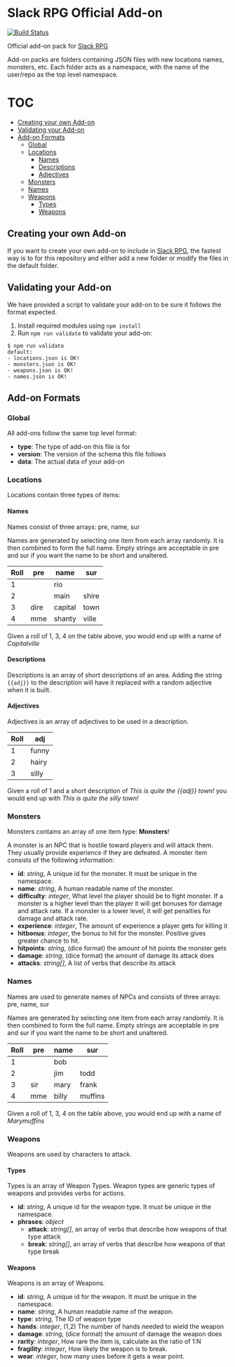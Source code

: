 # Slack RPG Official Add-on
[![Build Status](https://travis-ci.org/slack-rpg/addon-official.svg)](https://travis-ci.org/slack-rpg/addon-official)

Official add-on pack for [Slack RPG](https://github.com/slack-rpg/slack-rpg)

Add-on packs are folders containing JSON files with new locations names, monsters, etc. Each folder acts as a namespace, with the name of the user/repo as the top level namespace.

# TOC
<!-- TOC depthFrom:2 depthTo:6 withLinks:1 updateOnSave:1 orderedList:0 -->

- [Creating your own Add-on](#creating-your-own-add-on)
- [Validating your Add-on](#validating-your-add-on)
- [Add-on Formats](#add-on-formats)
	- [Global](#global)
	- [Locations](#locations)
		- [Names](#names)
		- [Descriptions](#descriptions)
		- [Adjectives](#adjectives)
	- [Monsters](#monsters)
	- [Names](#names)
	- [Weapons](#weapons)
		- [Types](#types)
		- [Weapons](#weapons)

<!-- /TOC -->

## Creating your own Add-on
If you want to create your own add-on to include in [Slack RPG](slack-rpg/slack-rpg), the fastest way is to for this repository and either add a new folder or modify the files in the default folder.

## Validating your Add-on
We have provided a script to validate your add-on to be sure it follows the format expected.
1. Install required modules using `npm install`
2. Run `npm run validate` to validate your add-on:

```
$ npm run validate
default:
- locations.json is OK!
- monsters.json is OK!
- weapons.json is OK!
- names.json is OK!
```

## Add-on Formats
### Global
All add-ons follow the same top level format:
- **type**: The type of add-on this file is for
- **version**: The version of the schema this file follows
- **data**: The actual data of your add-on

### Locations
Locations contain three types of items:

#### Names
Names consist of three arrays: pre, name, sur

Names are generated by selecting one item from each array randomly. It is then combined to form the full name. Empty strings are acceptable in pre and sur if you want the name to be short and unaltered.

Roll | pre  | name    | sur
---- | ---- | ------- | -----
1    |      | rio     |
2    |      | main    | shire
3    | dire | capital | town
4    | mme  | shanty  | ville

Given a roll of 1, 3, 4 on the table above, you would end up with a name of _Capitalville_

#### Descriptions
Descriptions is an array of short descriptions of an area. Adding the string `{{adj}}` to the description will have it replaced with a random adjective when it is built.

#### Adjectives
Adjectives is an array of adjectives to be used in a description.

Roll | adj
---- | -----
1    | funny
2    | hairy
3    | silly

Given a roll of 1 and a short description of _This is quite the {{adj}} town!_ you would end up with _This is quite the silly town!_

### Monsters
Monsters contains an array of one item type: **Monsters**!

A monster is an NPC that is hostile toward players and will attack them. They usually provide experience if they are defeated. A monster item consists of the following information:
- **id**: _string_, A unique id for the monster. It must be unique in the namespace.
- **name**: _string_, A human readable name of the monster.
- **difficulty**: _integer_, What level the player should be to fight monster. If a monster is a higher level than the player it will get bonuses for damage and attack rate. If a monster is a lower level, it will get penalties for damage and attack rate.
- **experience**: _integer_, The amount of experience a player gets for killing it
- **hitbonus**: _integer_, the bonus to hit for the monster. Positive gives greater chance to hit.
- **hitpoints**: _string_, (dice format) the amount of hit points the monster gets
- **damage**: _string_, (dice format) the amount of damage its attack does
- **attacks**: _string[]_, A list of verbs that describe its attack

### Names
Names are used to generate names of NPCs and consists of three arrays: pre, name, sur

Names are generated by selecting one item from each array randomly. It is then combined to form the full name. Empty strings are acceptable in pre and sur if you want the name to be short and unaltered.

Roll | pre | name  | sur
---- | --- | ----- | -------
1    |     | bob   |
2    |     | jim   | todd
3    | sir | mary  | frank
4    | mme | billy | muffins

Given a roll of 1, 3, 4 on the table above, you would end up with a name of _Marymuffins_

### Weapons
Weapons are used by characters to attack.

#### Types
Types is an array of Weapon Types. Weapon types are generic types of weapons and provides verbs for actions.
- **id**: _string_, A unique id for the weapon type. It must be unique in the namespace.
- **phrases**: _object_
  - **attack**: _string[]_, an array of verbs that describe how weapons of that type attack
  - **break**: _string[]_, an array of verbs that describe how weapons of that type break

#### Weapons
Weapons is an array of Weapons.
- **id**: _string_, A unique id for the weapon. It must be unique in the namespace.
- **name**: _string_, A human readable name of the weapon.
- **type**: _string_, The ID of weapon type
- **hands**: _integer_, (1,2) The number of hands needed to wield the weapon
- **damage**: _string_, (dice format) the amount of damage the weapon does
- **rarity**: _integer_, How rare the item is, calculate as the ratio of 1:N
- **fragility**: _integer_, How likely the weapon is to break.
- **wear**: _integer_, how many uses before it gets a wear point.

